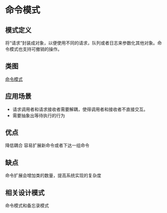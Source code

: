 # 命令模式

## 模式定义
将“请求”封装成对象，以便使用不同的请求，队列或者日志来参数化其他对象。命令模式也支持可撤销的操作。

## 类图
[命令模式](../../../../images/17_command.jpg)
## 应用场景
+ 请求调用者和请求接收者需要解耦，使得调用者和接收者不直接交互。
+ 需要抽象出等待执行的行为

## 优点
降低耦合
容易扩展新命令或者下达一组命令
## 缺点
命令扩展会增加类的数量，提高系统实现的复杂度

## 相关设计模式
命令模式和备忘录模式
